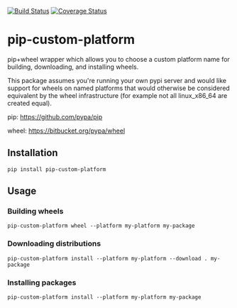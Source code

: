 [![Build Status](https://travis-ci.org/asottile/pip-custom-platform.svg?branch=master)](https://travis-ci.org/asottile/pip-custom-platform)
[![Coverage Status](https://img.shields.io/coveralls/asottile/pip-custom-platform.svg?branch=master)](https://coveralls.io/r/asottile/pip-custom-platform)

pip-custom-platform
===================

pip+wheel wrapper which allows you to choose a custom platform name for
building, downloading, and installing wheels.

This package assumes you're running your own pypi server and would like
support for wheels on named platforms that would otherwise be considered
equivalent by the wheel infrastructure (for example not all linux_x86_64 are
created equal).

pip: https://github.com/pypa/pip

wheel: https://bitbucket.org/pypa/wheel

## Installation

`pip install pip-custom-platform`

## Usage

### Building wheels

`pip-custom-platform wheel --platform my-platform my-package`

### Downloading distributions

`pip-custom-platform install --platform my-platform --download . my-package`

### Installing packages

`pip-custom-platform install --platform my-platform my-package`
